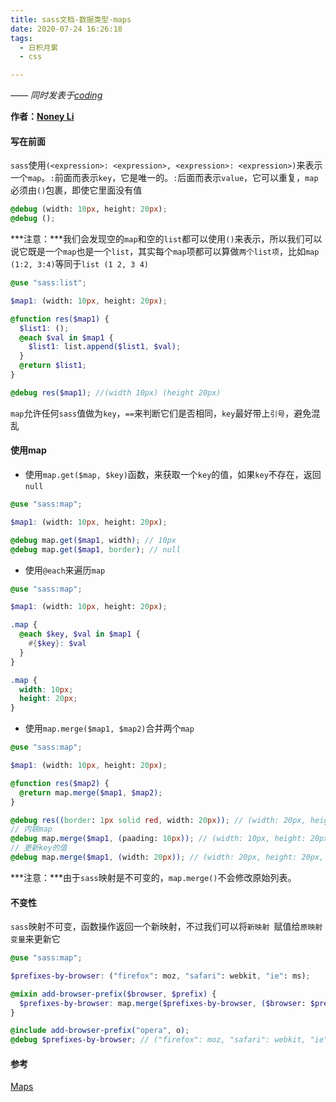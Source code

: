 ```yaml
---
title: sass文档-数据类型-maps
date: 2020-07-24 16:26:18
tags:
  - 日积月累
  - css

---
```


[Noney Li]: https://github.com/noney/ "noneyli"

*—— 同时发表于[coding](http://0kv30q.coding-pages.com/)*

__作者：[Noney Li]__

#### 写在前面

`sass`使用`(<expression>: <expression>, <expression>: <expression>)`来表示一个`map`。`:`前面而表示`key`，它是唯一的。`:`后面而表示`value`，它可以重复，`map`必须由`()`包裹，即使它里面没有值

```scss
@debug (width: 10px, height: 20px);
@debug ();
```

***注意：***我们会发现空的`map`和空的`list`都可以使用`()`来表示，所以我们可以说它既是一个`map`也是一个`list`，其实每个`map`项都可以算做`两个list项`，比如`map (1:2, 3:4)`等同于`list (1 2, 3 4)`

<!-- more -->

```scss
@use "sass:list";

$map1: (width: 10px, height: 20px);

@function res($map1) {
  $list1: ();
  @each $val in $map1 {
    $list1: list.append($list1, $val);
  }
  @return $list1;
}

@debug res($map1); //(width 10px) (height 20px)
```

`map`允许任何`sass`值做为`key`，`==`来判断它们是否相同，`key`最好带上`引号`，避免混乱

#### 使用map

- 使用`map.get($map, $key)`函数，来获取一个`key`的值，如果`key`不存在，返回`null`

```scss
@use "sass:map";

$map1: (width: 10px, height: 20px);

@debug map.get($map1, width); // 10px
@debug map.get($map1, border); // null
```

- 使用`@each`来遍历`map`

```scss
@use "sass:map";

$map1: (width: 10px, height: 20px);

.map {
  @each $key, $val in $map1 {
    #{$key}: $val
  }
}
```

```css
.map {
  width: 10px;
  height: 20px;
}
```

- 使用`map.merge($map1, $map2)`合并两个`map`

```scss
@use "sass:map";

$map1: (width: 10px, height: 20px);

@function res($map2) {
  @return map.merge($map1, $map2);
}

@debug res((border: 1px solid red, width: 20px)); // (width: 20px, height: 20px, border: 1px solid red)
// 内联map
@debug map.merge($map1, (paading: 10px)); // (width: 10px, height: 20px, paading: 10px)
// 更新key的值
@debug map.merge($map1, (width: 20px)); // (width: 20px, height: 20px, paading: 10px)
```

***注意：***由于`sass`映射是不可变的，`map.merge()`不会修改原始列表。

#### 不变性

`sass`映射不可变，函数操作返回一个新映射，不过我们可以将`新映射 `赋值给`原映射变量`来更新它

```scss
@use "sass:map";

$prefixes-by-browser: ("firefox": moz, "safari": webkit, "ie": ms);

@mixin add-browser-prefix($browser, $prefix) {
  $prefixes-by-browser: map.merge($prefixes-by-browser, ($browser: $prefix)) !global;
}

@include add-browser-prefix("opera", o);
@debug $prefixes-by-browser; // ("firefox": moz, "safari": webkit, "ie": ms, "opera": o)
```

#### 参考

[Maps](https://sass-lang.com/documentation/values/maps)